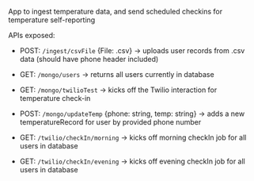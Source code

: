 App to ingest temperature data, and send scheduled checkins for temperature self-reporting

APIs exposed:

* POST: `/ingest/csvFile` {File: .csv} -> uploads user records from .csv data (should have phone header included)
* GET: `/mongo/users` -> returns all users currently in database
* GET: `/mongo/twilioTest` -> kicks off the Twilio interaction for temperature check-in
* POST: `/mongo/updateTemp` {phone: string, temp: string} -> adds a new temperatureRecord for user by provided phone number

* GET: `/twilio/checkIn/morning` -> kicks off morning checkIn job for all users in database
* GET: `/twilio/checkIn/evening` -> kicks off evening checkIn job for all users in database
